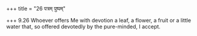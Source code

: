 +++
title = "26 पत्रम् पुष्पम्"

+++
9.26 Whoever offers Me with devotion a leaf, a flower, a fruit or a
little water that, so offered devotedly by the pure-minded, I accept.
